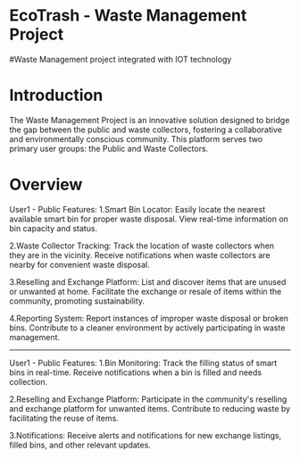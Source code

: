 # EcoTrash - Waste Management Project
#Waste Management project integrated with IOT technology

# Introduction
The Waste Management Project is an innovative solution designed to bridge the gap between the public and waste collectors, fostering a collaborative and environmentally conscious community. This platform serves two primary user groups: the Public and Waste Collectors.

# Overview
User1 - Public
Features:
1.Smart Bin Locator:
Easily locate the nearest available smart bin for proper waste disposal.
View real-time information on bin capacity and status.

2.Waste Collector Tracking:
Track the location of waste collectors when they are in the vicinity.
Receive notifications when waste collectors are nearby for convenient waste disposal.

3.Reselling and Exchange Platform:
List and discover items that are unused or unwanted at home.
Facilitate the exchange or resale of items within the community, promoting sustainability.

4.Reporting System:
Report instances of improper waste disposal or broken bins.
Contribute to a cleaner environment by actively participating in waste management.
____________________________________________________________________________________________________________________________________________________________________
User1 - Public
Features:
1.Bin Monitoring:
Track the filling status of smart bins in real-time.
Receive notifications when a bin is filled and needs collection.

2.Reselling and Exchange Platform:
Participate in the community's reselling and exchange platform for unwanted items.
Contribute to reducing waste by facilitating the reuse of items.

3.Notifications:
Receive alerts and notifications for new exchange listings, filled bins, and other relevant updates.
